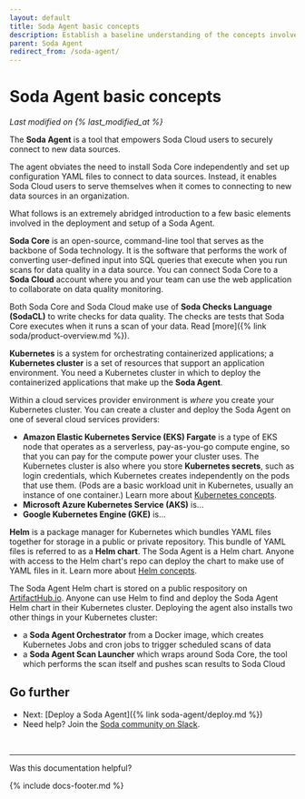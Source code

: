 ```yaml
---
layout: default
title: Soda Agent basic concepts
description: Establish a baseline understanding of the concepts involved in deploying a Soda Agent.
parent: Soda Agent
redirect_from: /soda-agent/
---
```


# Soda Agent basic concepts 
<!--Linked to UI, access Shlink-->
*Last modified on {% last_modified_at %}*

The **Soda Agent** is a tool that empowers Soda Cloud users to securely connect to new data sources. 

The agent obviates the need to install Soda Core independently and set up configuration YAML files to connect to data sources. Instead, it enables Soda Cloud users to serve themselves when it comes to connecting to new data sources in an organization. 

What follows is an extremely abridged introduction to a few basic elements involved in the deployment and setup of a Soda Agent.

**Soda Core** is an open-source, command-line tool that serves as the backbone of Soda technology. It is the software that performs the work of converting user-defined input into SQL queries that execute when you run scans for data quality in a data source. You can connect Soda Core to a **Soda Cloud** account where you and your team can use the web application to collaborate on data quality monitoring. 

Both Soda Core and Soda Cloud make use of **Soda Checks Language (SodaCL)** to write checks for data quality. The checks are tests that Soda Core executes when it runs a scan of your data. Read [more]({% link soda/product-overview.md %}). 

**Kubernetes** is a system for orchestrating containerized applications; a **Kubernetes cluster** is a set of resources that support an application environment. You need a Kubernetes cluster in which to deploy the containerized applications that make up the **Soda Agent**.

Within a cloud services provider environment is *where* you create your Kubernetes cluster. You can create a cluster and deploy the Soda Agent on one of several cloud services providers:

* **Amazon Elastic Kubernetes Service (EKS) Fargate** is a type of EKS node that operates as a serverless, pay-as-you-go compute engine, so that you can pay for the compute power your cluster uses. The Kubernetes cluster is also where you store **Kubernetes secrets**, such as login credentials, which Kubernetes creates independently on the pods that use them. (Pods are a basic workload unit in Kubernetes, usually an instance of one container.) Learn more about <a href="https://www.youtube.com/watch?v=BOj1sgWVXko" target="_blank" >Kubernetes concepts</a>.
* **Microsoft Azure Kubernetes Service (AKS)**  is...
* **Google Kubernetes Engine (GKE)** is...

**Helm** is a package manager for Kubernetes which bundles YAML files together for storage in a public or private repository. This bundle of YAML files is referred to as a **Helm chart**. The Soda Agent is a Helm chart. Anyone with access to the Helm chart's repo can deploy the chart to make use of YAML files in it. Learn more about <a href="https://www.youtube.com/watch?v=-ykwb1d0DXU" target="_blank" >Helm concepts</a>. 

The Soda Agent Helm chart is stored on a public respository on <a href="https://artifacthub.io/packages/helm/soda-agent/soda-agent" target="_blank">ArtifactHub.io</a>. Anyone can use Helm to find and deploy the Soda Agent Helm chart in their Kubernetes cluster. Deploying the agent also installs two other things in your Kubernetes cluster:
* a **Soda Agent Orchestrator** from a Docker image, which creates Kubernetes Jobs and cron jobs to trigger scheduled scans of data
* a **Soda Agent Scan Launcher** which wraps around Soda Core, the tool which performs the scan itself and pushes scan results to Soda Cloud 



## Go further

* Next: [Deploy a Soda Agent]({% link soda-agent/deploy.md %})
* Need help? Join the <a href="https://community.soda.io/slack" target="_blank"> Soda community on Slack</a>.
<br />

---

Was this documentation helpful?

<!-- LikeBtn.com BEGIN -->
<span class="likebtn-wrapper" data-theme="tick" data-i18n_like="Yes" data-ef_voting="grow" data-show_dislike_label="true" data-counter_zero_show="true" data-i18n_dislike="No"></span>
<script>(function(d,e,s){if(d.getElementById("likebtn_wjs"))return;a=d.createElement(e);m=d.getElementsByTagName(e)[0];a.async=1;a.id="likebtn_wjs";a.src=s;m.parentNode.insertBefore(a, m)})(document,"script","//w.likebtn.com/js/w/widget.js");</script>
<!-- LikeBtn.com END -->

{% include docs-footer.md %}